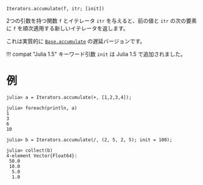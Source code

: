 ```
Iterators.accumulate(f, itr; [init])
```

2つの引数を持つ関数 `f` とイテレータ `itr` を与えると、前の値と `itr` の次の要素に `f` を順次適用する新しいイテレータを返します。

これは実質的に [`Base.accumulate`](@ref) の遅延バージョンです。

!!! compat "Julia 1.5"
    キーワード引数 `init` は Julia 1.5 で追加されました。


# 例

```jldoctest
julia> a = Iterators.accumulate(+, [1,2,3,4]);

julia> foreach(println, a)
1
3
6
10

julia> b = Iterators.accumulate(/, (2, 5, 2, 5); init = 100);

julia> collect(b)
4-element Vector{Float64}:
 50.0
 10.0
  5.0
  1.0
```
